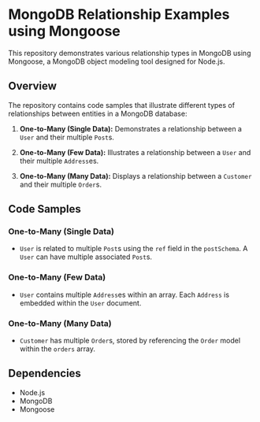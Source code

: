 # MongoDB Relationship Examples using Mongoose

This repository demonstrates various relationship types in MongoDB using Mongoose, a MongoDB object modeling tool designed for Node.js.

## Overview

The repository contains code samples that illustrate different types of relationships between entities in a MongoDB database:

1. **One-to-Many (Single Data):** Demonstrates a relationship between a `User` and their multiple `Post`s.

2. **One-to-Many (Few Data):** Illustrates a relationship between a `User` and their multiple `Address`es.

3. **One-to-Many (Many Data):** Displays a relationship between a `Customer` and their multiple `Order`s.

## Code Samples

### One-to-Many (Single Data)

- `User` is related to multiple `Post`s using the `ref` field in the `postSchema`. A `User` can have multiple associated `Post`s.

### One-to-Many (Few Data)

- `User` contains multiple `Address`es within an array. Each `Address` is embedded within the `User` document.

### One-to-Many (Many Data)

- `Customer` has multiple `Order`s, stored by referencing the `Order` model within the `orders` array.


## Dependencies

- Node.js
- MongoDB
- Mongoose

